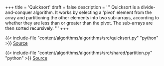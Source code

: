 +++
title = 'Quicksort'
draft = false
description =  '''
Quicksort is a divide-and-conquer algorithm. It works by selecting a 'pivot'
element from the array and partitioning the other elements into two sub-arrays,
according to whether they are less than or greater than the pivot. The
sub-arrays are then sorted recursively.
'''
+++

{{< include-file "content/algorithms/algorithms/src/quicksort.py" "python" >}}
[Source](https://github.com/grind-rip/algorithms/blob/master/src/quicksort.py)

{{< include-file "content/algorithms/algorithms/src/shared/partition.py" "python" >}}
[Source](https://github.com/grind-rip/algorithms/blob/master/src/shared/partition.py)
